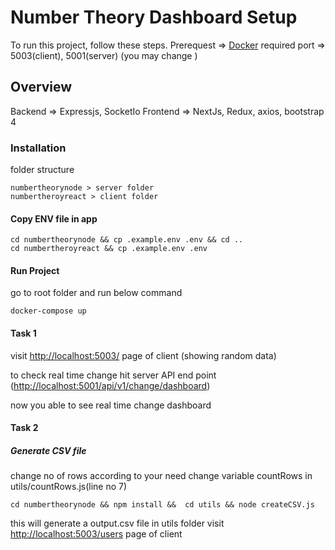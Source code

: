 # Number Theory Dashboard Setup

To run this project, follow these steps.
Prerequest => [Docker](https://www.docker.com/ "Docker") required
port => 5003(client), 5001(server) (you may change )

## Overview

Backend => Expressjs, SocketIo
Frontend => NextJs, Redux, axios, bootstrap 4

### Installation
folder structure 
```
numbertheorynode > server folder
numbertheroyreact > client folder
```

#### Copy ENV file in app
```
cd numbertheorynode && cp .example.env .env && cd ..
cd numbertheroyreact && cp .example.env .env
```


#### Run Project
go to root folder and run below command
```
docker-compose up
```
#### Task 1

visit [http://localhost:5003/](http://localhost:5003/ "http://localhost:5003/") page of client (showing random data)

to check real time change hit server API end point ([http://localhost:5001/api/v1/change/dashboard](http://localhost:5001/api/v1/change/dashboard "http://localhost:5001/api/v1/change/dashboard"))

now you able to see real time change dashboard

#### Task 2

##### Generate CSV file
change no of rows according to your need 
change variable countRows in utils/countRows.js(line no 7)
```
cd numbertheorynode && npm install &&  cd utils && node createCSV.js
```
this will generate a output.csv file in utils folder
visit [http://localhost:5003/users](http://localhost:5003/users "http://localhost:5003/users") page of client 
